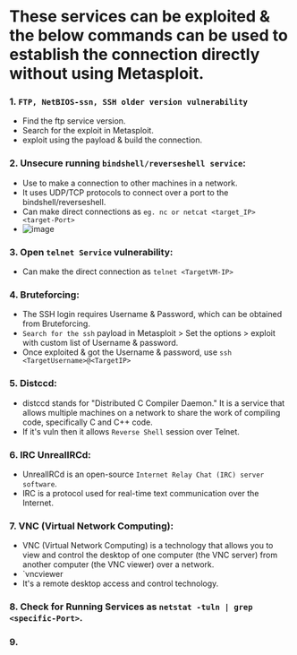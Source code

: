 # These services can be exploited & the below commands can be used to establish the connection directly without using Metasploit.

### 1. `FTP, NetBIOS-ssn, SSH older version vulnerability`
- Find the ftp service version.
- Search for the exploit in Metasploit.
- exploit using the payload & build the connection.

### 2. Unsecure running `bindshell/reverseshell service`:
- Use to make a connection to other machines in a network.
- It uses UDP/TCP protocols to connect over a port to the bindshell/reverseshell.
- Can make direct connections as `eg. nc or netcat <target_IP> <target-Port>`
- ![image](https://github.com/IOxCyber/ZtoM_Bootcamp/assets/40174034/c1e64f83-e07e-4fde-88d1-ed43b9afc632)

### 3. Open `telnet Service` vulnerability:
- Can make the direct connection as `telnet <TargetVM-IP>`

### 4. Bruteforcing:
- The SSH login requires Username & Password, which can be obtained from Bruteforcing.
- `Search for the ssh` payload in Metasploit > Set the options > exploit with custom list of Username & password.
- Once exploited & got the Username & password, use `ssh <TargetUsername>@<TargetIP>`

### 5. Distccd:
- distccd stands for "Distributed C Compiler Daemon." It is a service that allows multiple machines on a network to share the work of compiling code, specifically C and C++ code.
- If it's vuln then it allows `Reverse Shell` session over Telnet.

### 6. IRC UnrealIRCd:
- UnrealIRCd is an open-source `Internet Relay Chat (IRC) server software`.
- IRC is a protocol used for real-time text communication over the Internet.

### 7. VNC (Virtual Network Computing):
- VNC (Virtual Network Computing) is a technology that allows you to view and control the desktop of one computer (the VNC server) from another computer (the VNC viewer) over a network.
- `vncviewer <Target-IP>
- It's a remote desktop access and control technology.

### 8. Check for Running Services as `netstat -tuln | grep <specific-Port>`.

### 9. 


